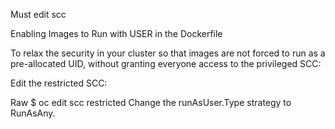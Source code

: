 
Must edit scc

Enabling Images to Run with USER in the Dockerfile

To relax the security in your cluster so that images are not forced to run as a pre-allocated UID, without granting everyone access to the privileged SCC:

Edit the restricted SCC:

Raw
$ oc edit scc restricted
Change the runAsUser.Type strategy to RunAsAny.

